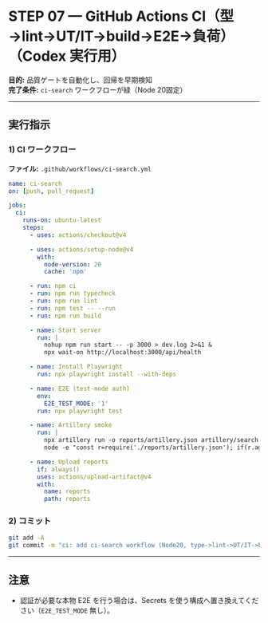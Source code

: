 # STEP 07 — GitHub Actions CI（型→lint→UT/IT→build→E2E→負荷）（Codex 実行用）

**目的:** 品質ゲートを自動化し、回帰を早期検知  
**完了条件:** `ci-search` ワークフローが緑（Node 20固定）

---

## 実行指示

### 1) CI ワークフロー

**ファイル:** `.github/workflows/ci-search.yml`

```yaml
name: ci-search
on: [push, pull_request]

jobs:
  ci:
    runs-on: ubuntu-latest
    steps:
      - uses: actions/checkout@v4

      - uses: actions/setup-node@v4
        with:
          node-version: 20
          cache: 'npm'

      - run: npm ci
      - run: npm run typecheck
      - run: npm run lint
      - run: npm test -- --run
      - run: npm run build

      - name: Start server
        run: |
          nohup npm run start -- -p 3000 > dev.log 2>&1 &
          npx wait-on http://localhost:3000/api/health

      - name: Install Playwright
        run: npx playwright install --with-deps

      - name: E2E (test-mode auth)
        env:
          E2E_TEST_MODE: '1'
        run: npx playwright test

      - name: Artillery smoke
        run: |
          npx artillery run -o reports/artillery.json artillery/search.yml || true
          node -e "const r=require('./reports/artillery.json'); if(r.aggregate){console.log('p95', r.aggregate.latency.p95);}"

      - name: Upload reports
        if: always()
        uses: actions/upload-artifact@v4
        with:
          name: reports
          path: reports
```

### 2) コミット

```bash
git add -A
git commit -m "ci: add ci-search workflow (Node20, type->lint->UT/IT->build->E2E->load)"
```

---

## 注意

- 認証が必要な本物 E2E を行う場合は、Secrets を使う構成へ置き換えてください（`E2E_TEST_MODE` 無し）。

